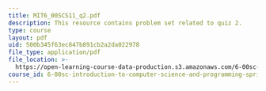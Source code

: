 ```yaml
---
title: MIT6_00SCS11_q2.pdf
description: This resource contains problem set related to quiz 2.
type: course
layout: pdf
uid: 500b345f63ec847b891cb2a2da022978
file_type: application/pdf
file_location: >-
  https://open-learning-course-data-production.s3.amazonaws.com/6-00sc-introduction-to-computer-science-and-programming-spring-2011/500b345f63ec847b891cb2a2da022978_MIT6_00SCS11_q2.pdf
course_id: 6-00sc-introduction-to-computer-science-and-programming-spring-2011
---
```

